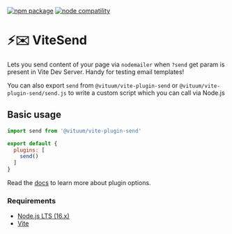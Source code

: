 <a href="https://npmjs.com/package/@vituum/vite-plugin-send"><img src="https://img.shields.io/npm/v/@vituum/vite-plugin-send.svg" alt="npm package"></a>
<a href="https://nodejs.org/en/about/releases/"><img src="https://img.shields.io/node/v/@vituum/vite-plugin-send.svg" alt="node compatility"></a>

# ⚡️✉️ ViteSend
Lets you send content of your page via `nodemailer` when `?send` get param is present in Vite Dev Server. Handy for testing email templates!

You can also export `send` from `@vituum/vite-plugin-send` or `@vituum/vite-plugin-send/send.js` to write a custom script which you can call via Node.js

## Basic usage

```js
import send from '@vituum/vite-plugin-send'

export default {
  plugins: [
    send()
  ]
}
```

Read the [docs](https://vituum.dev/plugins/send) to learn more about plugin options.

### Requirements

- [Node.js LTS (16.x)](https://nodejs.org/en/download/)
- [Vite](https://vitejs.dev/)
